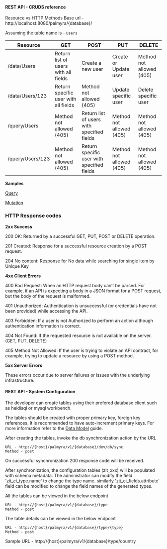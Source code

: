 #### REST API - CRUDS  reference

Resource vs HTTP Methods
Base url - http://localhost:8080/palmyra/{database}/

Assuming the table name is - `Users`

| Resource         | GET                                  | POST                                       | PUT                             | DELETE                   |
| ---------------- | ------------------------------------ | ------------------------------------------ | ------------------------------- | ------------------------ |
| /data/Users      | Return list of users with all fields | Create a new user                          | Create or Update user           | Method not allowed (405) |
| /data/Users/123  | Return specific user with all fields | Method not allowed (405)                   | Update specific user            | Delete specific user     |
| /query/Users     | Method not allowed (405)             | Return list of users with specified fields | Method not allowed (405)        | Method not allowed (405) |
| /query/Users/123 | Method not allowed (405)             | Return specific user with specified fields | Method not allowed (405)        | Method not allowed (405) |


**Samples**

[Query](../rest_ref/query.md)

[Mutation](../rest_ref/mutation.md)



### HTTP Response codes 

**2xx Success**

200 OK: Returned by a successful GET, PUT, POST or DELETE operation.

201 Created: Response for a successful resource creation by a POST request.

204 No content: Response for No data while searching for single item by Unique Key

**4xx Client Errors**

400 Bad Request: When an HTTP request body can’t be parsed. For example, if an API is expecting a body in a JSON format for a POST request, but the body of the request is malformed.

401 Unauthorized: Authentication is unsuccessful (or credentials have not been provided) while accessing the API.

403 Forbidden: If a user is not Authorized to perform an action although authentication information is correct.

404 Not Found: If the requested resource is not available on the server.(GET, PUT, DELETE) 

405 Method Not Allowed: If the user is trying to violate an API contract, for example, trying to update a resource by using a POST method.

**5xx Server Errors**

These errors occur due to server failures or issues with the underlying infrastructure.


#### REST API - System Configuration

The developer can create tables using their prefered database client such as heidisql or mysql workbench.

The tables should be created with proper primary key, foreign key references. It is recommended to have auto-increment primary keys. For more information refer to the [Data Model](datamodel.md) guide. 

After creating the tables, invoke the db synchronization action by the URL 

```
URL - http://{host}/palmyra/v1/{database}/dev/db/sync
Method - post
```

On successful synchronization 200 response code will be received.



After synchronization, the configuration tables (zit_xxx) will be populated with schema metadata. The administrator can modify the field  'zit_ci_type.name'  to change the type name. similarly 'zit_ci_fields.attribute' field can be modified to change the field names of the generated types. 



All the tables can be viewed in the below endpoint 

```
URL - http://{host}/palmyra/v1/{database}/type
Method - post
```



The table details can be viewed in the below endpoint 

```
URL - http://{host}/palmyra/v1/{database}/type/{type}
Method - post
```



Sample URL - http://{host}/palmyra/v1/{database}/type/country
